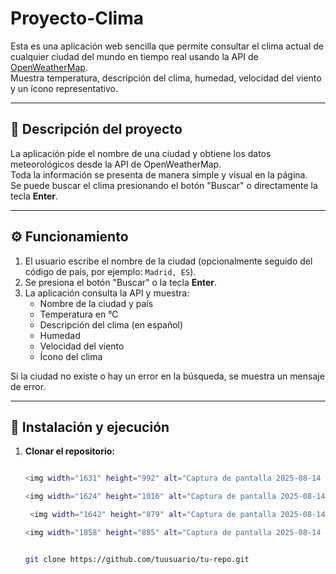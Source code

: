 ﻿# Proyecto-Clima


Esta es una aplicación web sencilla que permite consultar el clima actual de cualquier ciudad del mundo en tiempo real usando la API de [OpenWeatherMap](https://openweathermap.org/).  
Muestra temperatura, descripción del clima, humedad, velocidad del viento y un ícono representativo.

---

## 📌 Descripción del proyecto
La aplicación pide el nombre de una ciudad y obtiene los datos meteorológicos desde la API de OpenWeatherMap.  
Toda la información se presenta de manera simple y visual en la página.  
Se puede buscar el clima presionando el botón "Buscar" o directamente la tecla **Enter**.

---

## ⚙️ Funcionamiento
1. El usuario escribe el nombre de la ciudad (opcionalmente seguido del código de país, por ejemplo: `Madrid, ES`).
2. Se presiona el botón "Buscar" o la tecla **Enter**.
3. La aplicación consulta la API y muestra:
   - Nombre de la ciudad y país
   - Temperatura en °C
   - Descripción del clima (en español)
   - Humedad
   - Velocidad del viento
   - Ícono del clima

Si la ciudad no existe o hay un error en la búsqueda, se muestra un mensaje de error.

---

## 🚀 Instalación y ejecución
1. **Clonar el repositorio:**
   ```bash

   <img width="1631" height="992" alt="Captura de pantalla 2025-08-14 190229" src="https://github.com/user-attachments/assets/bf8d37dd-4167-4cb6-9a8d-a8b2d75a4d29" />

   <img width="1624" height="1016" alt="Captura de pantalla 2025-08-14 190149" src="https://github.com/user-attachments/assets/d64bda4a-6f51-47b0-8141-528dd2f8dc17" />

    <img width="1642" height="879" alt="Captura de pantalla 2025-08-14 190256" src="https://github.com/user-attachments/assets/cd23ba5e-8849-4919-a80b-f9509ab1c955" />

   <img width="1858" height="885" alt="Captura de pantalla 2025-08-14 190341" src="https://github.com/user-attachments/assets/06166ee4-51ef-4e94-8ee3-c282db10d8e2" />


   git clone https://github.com/tuusuario/tu-repo.git
